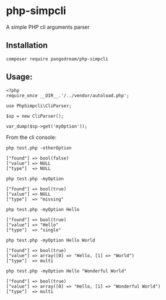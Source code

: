 # php-simpcli
A simple PHP cli arguments parser

## Installation

    composer require pangodream/php-simpcli

## Usage:

    <?php
    require_once __DIR__.'/../vendor/autoload.php';

    use PhpSimpcli\CliParser;

    $sp = new CliParser();

    var_dump($sp->get('myOption'));

From the cli console:

    php test.php -otherOption 

    ["found"] => bool(false)
    ["value"] => NULL
    ["type"]  => NULL
    
    php test.php -myOption 

    ["found"] => bool(true)
    ["value"] => NULL
    ["type"]  => "missing"

    php test.php -myOption Hello

    ["found"] => bool(true)
    ["value"] => "Hello"
    ["type"]  => "single"

    php test.php -myOption Hello World

    ["found"] => bool(true)
    ["value"] => array([0] => "Hello, [1] => "World")
    ["type"]  => multi
    
    php test.php -myOption Hello "Wonderful World"

    ["found"] => bool(true)
    ["value"] => array([0] => "Hello, [1] => "Wonderful World")
    ["type"]  => multi

    

    
